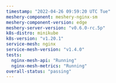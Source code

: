 ```yaml
---
timestamp: "2022-04-26 09:59:20 UTC Tue"
meshery-component: meshery-nginx-sm
meshery-component-version: edge
meshery-server-version: "v0.6.0-rc.5p"
k8s-distro: minikube
k8s-version: "v1.20.1"
service-mesh: nginx
service-mesh-version: "v1.4.0"
tests:
  nginx-mesh-api: "Running"
  nginx-mesh-metrics: "Running"
overall-status: "passing"
---
```

